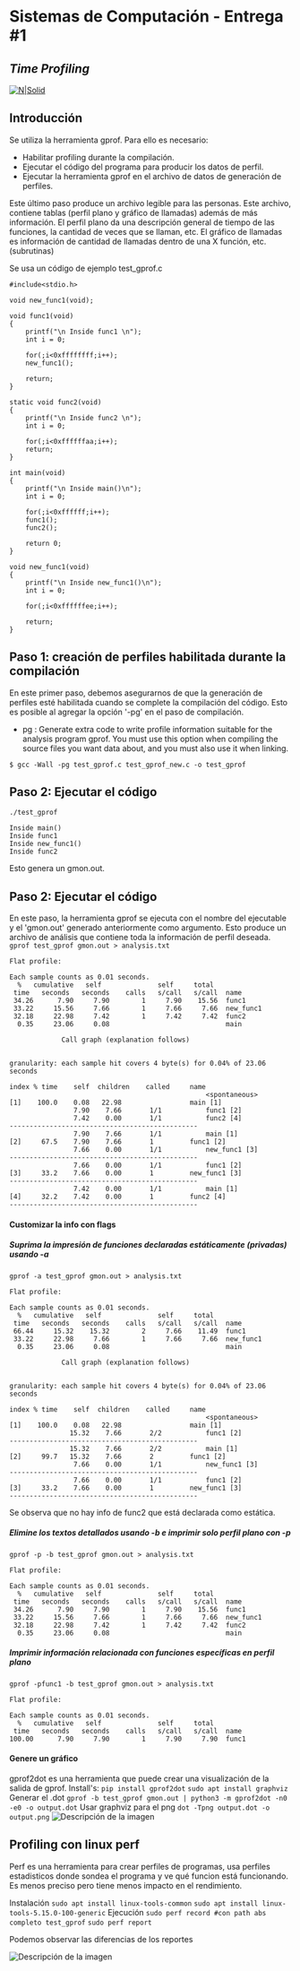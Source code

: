 # Sistemas de Computación - Entrega #1
## _Time Profiling_

[![N|Solid](https://cldup.com/dTxpPi9lDf.thumb.png)](https://nodesource.com/products/nsolid)

## Introducción
Se utiliza la herramienta gprof. Para ello es necesario:
- Habilitar profiling durante la compilación.
- Ejecutar el código del programa para producir los datos de perfil.
- Ejecutar la herramienta gprof en el archivo de datos de generación de perfiles.

Este último paso produce un archivo legible para las personas. Este archivo, contiene tablas (perfil plano y gráfico de llamadas) además de más información. 
El perfil plano da una descripción general de tiempo de las funciones, la cantidad de veces que se llaman, etc.
El gráfico de llamadas es información de cantidad de llamadas dentro de una X función, etc. (subrutinas)

Se usa un código de ejemplo test_gprof.c
```
#include<stdio.h>

void new_func1(void);

void func1(void)
{
    printf("\n Inside func1 \n");
    int i = 0;

    for(;i<0xffffffff;i++);
    new_func1();

    return;
}

static void func2(void)
{
    printf("\n Inside func2 \n");
    int i = 0;

    for(;i<0xffffffaa;i++);
    return;
}

int main(void)
{
    printf("\n Inside main()\n");
    int i = 0;

    for(;i<0xffffff;i++);
    func1();
    func2();

    return 0;
}

void new_func1(void)
{
    printf("\n Inside new_func1()\n");
    int i = 0;

    for(;i<0xffffffee;i++);

    return;
}

```
##  Paso 1: creación de perfiles habilitada durante la compilación
En este primer paso, debemos asegurarnos de que la generación de perfiles esté habilitada cuando se complete la compilación del código. Esto es posible al agregar la opción '-pg' en el paso de compilación.

- pg : Generate extra code to write profile information suitable for the analysis program gprof. You must use this option when compiling the source files you want data about, and you must also use it when linking.


`
$ gcc -Wall -pg test_gprof.c test_gprof_new.c -o test_gprof
`

## Paso 2: Ejecutar el código
`
./test_gprof
`

```
Inside main()
Inside func1 
Inside new_func1()
Inside func2 
```

Esto genera un gmon.out.

## Paso 2: Ejecutar el código

En este paso, la herramienta gprof se ejecuta con el nombre del ejecutable y el 'gmon.out' generado anteriormente como argumento. Esto produce un archivo de análisis que contiene toda la información de perfil deseada.
`
gprof test_gprof gmon.out > analysis.txt
`
```
Flat profile:

Each sample counts as 0.01 seconds.
  %   cumulative   self              self     total           
 time   seconds   seconds    calls   s/call   s/call  name    
 34.26      7.90     7.90        1     7.90    15.56  func1
 33.22     15.56     7.66        1     7.66     7.66  new_func1
 32.18     22.98     7.42        1     7.42     7.42  func2
  0.35     23.06     0.08                             main

```
```
		     Call graph (explanation follows)


granularity: each sample hit covers 4 byte(s) for 0.04% of 23.06 seconds

index % time    self  children    called     name
                                                 <spontaneous>
[1]    100.0    0.08   22.98                 main [1]
                7.90    7.66       1/1           func1 [2]
                7.42    0.00       1/1           func2 [4]
-----------------------------------------------
                7.90    7.66       1/1           main [1]
[2]     67.5    7.90    7.66       1         func1 [2]
                7.66    0.00       1/1           new_func1 [3]
-----------------------------------------------
                7.66    0.00       1/1           func1 [2]
[3]     33.2    7.66    0.00       1         new_func1 [3]
-----------------------------------------------
                7.42    0.00       1/1           main [1]
[4]     32.2    7.42    0.00       1         func2 [4]
-----------------------------------------------
```


#### Customizar la info con flags
##### _Suprima la impresión de funciones declaradas estáticamente (privadas) usando -a_
`
gprof -a test_gprof gmon.out > analysis.txt
`

```
Flat profile:

Each sample counts as 0.01 seconds.
  %   cumulative   self              self     total           
 time   seconds   seconds    calls   s/call   s/call  name    
 66.44     15.32    15.32        2     7.66    11.49  func1
 33.22     22.98     7.66        1     7.66     7.66  new_func1
  0.35     23.06     0.08                             main

		     Call graph (explanation follows)


granularity: each sample hit covers 4 byte(s) for 0.04% of 23.06 seconds

index % time    self  children    called     name
                                                 <spontaneous>
[1]    100.0    0.08   22.98                 main [1]
               15.32    7.66       2/2           func1 [2]
-----------------------------------------------
               15.32    7.66       2/2           main [1]
[2]     99.7   15.32    7.66       2         func1 [2]
                7.66    0.00       1/1           new_func1 [3]
-----------------------------------------------
                7.66    0.00       1/1           func1 [2]
[3]     33.2    7.66    0.00       1         new_func1 [3]
-----------------------------------------------

```

Se observa que no hay info de func2 que está declarada como estática.

##### _Elimine los textos detallados usando -b e imprimir solo perfil plano con -p_
`
gprof -p -b test_gprof gmon.out > analysis.txt
`
```
Flat profile:

Each sample counts as 0.01 seconds.
  %   cumulative   self              self     total           
 time   seconds   seconds    calls   s/call   s/call  name    
 34.26      7.90     7.90        1     7.90    15.56  func1
 33.22     15.56     7.66        1     7.66     7.66  new_func1
 32.18     22.98     7.42        1     7.42     7.42  func2
  0.35     23.06     0.08                             main
```

##### _Imprimir información relacionada con funciones específicas en perfil plano_
`
gprof -pfunc1 -b test_gprof gmon.out > analysis.txt
`
```
Flat profile:

Each sample counts as 0.01 seconds.
  %   cumulative   self              self     total           
 time   seconds   seconds    calls   s/call   s/call  name    
100.00      7.90     7.90        1     7.90     7.90  func1
```

#### Genere un gráfico 

gprof2dot es una herramienta que puede crear una visualización de la salida de gprof. 
Install's:
`
pip install gprof2dot
`
`
sudo apt install graphviz 
`
Generar el .dot 
`
gprof -b test_gprof gmon.out | python3 -m gprof2dot -n0 -e0 -o output.dot
`
Usar graphviz para el png
`
dot -Tpng output.dot -o output.png
`
![Descripción de la imagen](img/output.png)

## Profiling con linux perf
Perf es una herramienta para crear perfiles de programas, usa perfiles estadisticos donde sondea el programa y ve qué funcion está funcionando. Es menos preciso pero tiene menos impacto en el rendimiento. 

Instalación
`
sudo apt install linux-tools-common
`
`
sudo apt install linux-tools-5.15.0-100-generic
`
Ejecución
`
sudo perf record #con path abs completo test_gprof
`
`
sudo perf report
`

Podemos observar las diferencias de los reportes

![Descripción de la imagen](img/perf.png)



